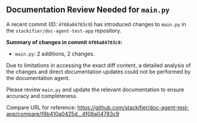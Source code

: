 ## Documentation Review Needed for `main.py`

A recent commit (ID: `4f08a04783c9`) has introduced changes to `main.py` in the `stackifier/doc-agent-test-app` repository.

**Summary of changes in commit `4f08a04783c9`:**
- `main.py`: 2 additions, 2 changes.

Due to limitations in accessing the exact diff content, a detailed analysis of the changes and direct documentation updates could not be performed by the documentation agent.

Please review `main.py` and update the relevant documentation to ensure accuracy and completeness.

Compare URL for reference: https://github.com/stackifier/doc-agent-test-app/compare/f8b410a0425d...4f08a04783c9